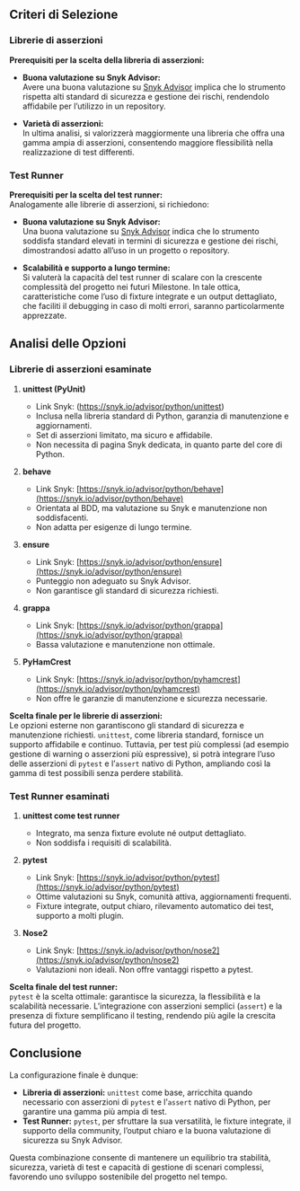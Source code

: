 ## Criteri di Selezione

### Librerie di asserzioni

**Prerequisiti per la scelta della libreria di asserzioni:**

- **Buona valutazione su Snyk Advisor:**  
  Avere una buona valutazione su [Snyk Advisor](https://snyk.io/advisor) implica che lo strumento rispetta alti standard di sicurezza e gestione dei rischi, rendendolo affidabile per l’utilizzo in un repository.
  
- **Varietà di asserzioni:**  
  In ultima analisi, si valorizzerà maggiormente una libreria che offra una gamma ampia di asserzioni, consentendo maggiore flessibilità nella realizzazione di test differenti.

### Test Runner

**Prerequisiti per la scelta del test runner:**  
Analogamente alle librerie di asserzioni, si richiedono:

- **Buona valutazione su Snyk Advisor:**  
  Una buona valutazione su [Snyk Advisor](https://snyk.io/advisor) indica che lo strumento soddisfa standard elevati in termini di sicurezza e gestione dei rischi, dimostrandosi adatto all’uso in un progetto o repository.

- **Scalabilità e supporto a lungo termine:**  
  Si valuterà la capacità del test runner di scalare con la crescente complessità del progetto nei futuri Milestone. In tale ottica, caratteristiche come l’uso di fixture integrate e un output dettagliato, che faciliti il debugging in caso di molti errori, saranno particolarmente apprezzate.


## Analisi delle Opzioni

### Librerie di asserzioni esaminate

1. **unittest (PyUnit)**
   - Link Snyk: (https://snyk.io/advisor/python/unittest)
   - Inclusa nella libreria standard di Python, garanzia di manutenzione e aggiornamenti.
   - Set di asserzioni limitato, ma sicuro e affidabile.
   - Non necessita di pagina Snyk dedicata, in quanto parte del core di Python.

3. **behave**  
   - Link Snyk: [https://snyk.io/advisor/python/behave](https://snyk.io/advisor/python/behave)  
   - Orientata al BDD, ma valutazione su Snyk e manutenzione non soddisfacenti.
   - Non adatta per esigenze di lungo termine.

4. **ensure**  
   - Link Snyk: [https://snyk.io/advisor/python/ensure](https://snyk.io/advisor/python/ensure)  
   - Punteggio non adeguato su Snyk Advisor.  
   - Non garantisce gli standard di sicurezza richiesti.

5. **grappa**  
   - Link Snyk: [https://snyk.io/advisor/python/grappa](https://snyk.io/advisor/python/grappa)  
   - Bassa valutazione e manutenzione non ottimale.
   
6. **PyHamCrest**  
   - Link Snyk: [https://snyk.io/advisor/python/pyhamcrest](https://snyk.io/advisor/python/pyhamcrest)  
   - Non offre le garanzie di manutenzione e sicurezza necessarie.

**Scelta finale per le librerie di asserzioni:**  
Le opzioni esterne non garantiscono gli standard di sicurezza e manutenzione richiesti. `unittest`, come libreria standard, fornisce un supporto affidabile e continuo. Tuttavia, per test più complessi (ad esempio gestione di warning o asserzioni più espressive), si potrà integrare l’uso delle asserzioni di `pytest` e l’`assert` nativo di Python, ampliando così la gamma di test possibili senza perdere stabilità.

### Test Runner esaminati

1. **unittest come test runner**  
   - Integrato, ma senza fixture evolute né output dettagliato.
   - Non soddisfa i requisiti di scalabilità.

2. **pytest**  
   - Link Snyk: [https://snyk.io/advisor/python/pytest](https://snyk.io/advisor/python/pytest)  
   - Ottime valutazioni su Snyk, comunità attiva, aggiornamenti frequenti.
   - Fixture integrate, output chiaro, rilevamento automatico dei test, supporto a molti plugin.
   
3. **Nose2**  
   - Link Snyk: [https://snyk.io/advisor/python/nose2](https://snyk.io/advisor/python/nose2)  
   - Valutazioni non ideali. Non offre vantaggi rispetto a pytest.

**Scelta finale del test runner:**  
`pytest` è la scelta ottimale: garantisce la sicurezza, la flessibilità e la scalabilità necessarie. L’integrazione con asserzioni semplici (`assert`) e la presenza di fixture semplificano il testing, rendendo più agile la crescita futura del progetto.

## Conclusione

La configurazione finale è dunque:

- **Libreria di asserzioni:** `unittest` come base, arricchita quando necessario con asserzioni di `pytest` e l’`assert` nativo di Python, per garantire una gamma più ampia di test.
- **Test Runner:** `pytest`, per sfruttare la sua versatilità, le fixture integrate, il supporto della community, l’output chiaro e la buona valutazione di sicurezza su Snyk Advisor.

Questa combinazione consente di mantenere un equilibrio tra stabilità, sicurezza, varietà di test e capacità di gestione di scenari complessi, favorendo uno sviluppo sostenibile del progetto nel tempo.
